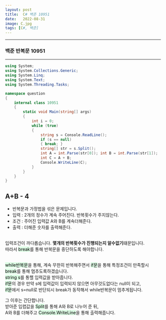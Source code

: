 ```yaml
---
layout: post
title:  C# 백준 10951
date:   2022-08-31
image: C.jpg
tags: [C#, 백준]
---
```


---
### 백준 반복문 10951
---

```c#
using System;
using System.Collections.Generic;
using System.Linq;
using System.Text;
using System.Threading.Tasks;

namespace question
{
    internal class 10951
    {
        static void Main(string[] args)
        {
            int i = 0;
            while (true)
            {
                string s = Console.ReadLine();
                if (s == null)
                { break; }
                string[] str = s.Split();
                int A = int.Parse(str[0]); int B = int.Parse(str[1]);
                int C = A + B;
                Console.WriteLine(C);
            }
        }
    }
}
```

## A+B - 4
  - 반복문과 가정법을 섞은 문제입니다.
  - 입력 : 2개의 정수가 계속 주어진다. 반복횟수가 주지않는다.
  - 조건 : 주어진 입력값 A와 B를 계속더해준다.
  - 출력 : 더해준 숫자를 출력해준다.<br><br>

입력조건이 까다롭습니다. **몇개의 반복횟수가 진행되는지 알수없기**떄문입니다.<br>
따라서 <mark style='background-color: #dcffe4'>break</mark>를 통해 반복문을 중단하도록 해야합니다.<br><br>

<mark style='background-color: #dcffe4'>while반복문</mark>을 통해, 계속 무한히 반복해주면서 <mark style='background-color: #dcffe4'>if문</mark>을 통해 특정조건이 만족할시<br> <mark style='background-color: #dcffe4'>break</mark>를 통해 멈추도록하겠습니다.<br>
<mark style='background-color: #dcffe4'>string s</mark>를 통핼 입력값을 받아줍니다.<br>
<mark style='background-color: #dcffe4'>if문</mark>의 경우 만약 s에 입력값이 입력되지 않으면 아무것도없다는 null이 되고,<br>
<mark style='background-color: #dcffe4'>if문</mark>에서 s=null로 반단되시 break가 동작해서 while반복문이 멈추게됩니다.<br>

그 이후는 간단합니다. <br>
받아준 입렵값을 <mark style='background-color: #dcffe4'>Split</mark>를 통해 A와 B로 나누어 준 뒤,<br>
A와 B를 더해주고 <mark style='background-color: #dcffe4'>Console.WriteLine</mark>을 통해 출력해줍니다.


